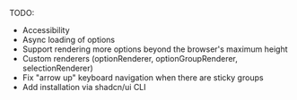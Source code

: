 TODO:

- Accessibility
- Async loading of options
- Support rendering more options beyond the browser's maximum height
- Custom renderers (optionRenderer, optionGroupRenderer, selectionRenderer)
- Fix "arrow up" keyboard navigation when there are sticky groups
- Add installation via shadcn/ui CLI
